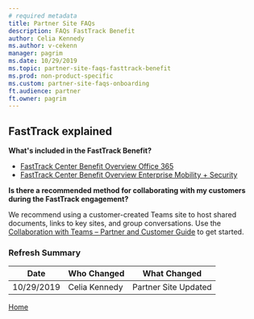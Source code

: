 ```yaml
---
# required metadata
title: Partner Site FAQs
description: FAQs FastTrack Benefit
author: Celia Kennedy
ms.author: v-cekenn
manager: pagrim
ms.date: 10/29/2019
ms.topic: partner-site-faqs-fasttrack-benefit
ms.prod: non-product-specific
ms.custom: partner-site-faqs-onboarding
ft.audience: partner
ft.owner: pagrim
---
```


## FastTrack explained

**What's included in the FastTrack Benefit?**

- [FastTrack Center Benefit Overview Office 365](https://aka.ms/FRPHubFastTrackBenefitOverviewOffice365)
- [FastTrack Center Benefit Overview Enterprise Mobility + Security](https://aka.ms/FRPHubFastTrackBenefitOverviewEMS)

**Is there a recommended method for collaborating with my customers during the FastTrack engagement?**

We recommend using a customer-created Teams site to host shared documents, links to key sites, and group conversations. Use the [Collaboration with Teams – Partner and Customer Guide](https://ftdocs-bcm.azureedge.net/public/frp-collaboration-with-teams-partner-and-customer-v-1.docx) to get started.

### Refresh Summary

|Date|Who Changed|What Changed|
|---------|---------------|----------------------------|
|10/29/2019| Celia Kennedy| Partner Site Updated|

[Home](http://partner-docs.microsoft.com)